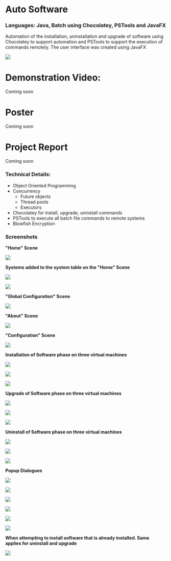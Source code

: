 # Auto Software 
### **Languages:** Java, Batch using Chocolatey, PSTools and JavaFX
Automation of the installation, uninstallation and upgrade of software using Chocolatey to support automation and PSTools to support the execution of commands remotely.
The user interface was created using JavaFX

![](images/icon.png)

# Demonstration Video:
Coming soon

# Poster
Coming soon

# Project Report
Coming soon

### **Technical Details:**
- Object Oriented Programming
- Concurrency
	- Future objects
	- Thread pools
	- Executors
- Chocolatey for install, upgrade, uninstall commands
- PSTools to execute all batch file commands to remote systems
- Blowfish Encryption

### **Screenshots**

**"Home" Scene**

![](images/HomeScene.png)

**Systems added to the system table on the "Home" Scene**

![](images/SystemStatus1.png)

![](images/SystemStatus2.png)

**"Global Configuration" Scene**

![](images/GlobalConfigurationScene.png)

**"About" Scene**

![](images/AboutScene.png)

**"Configuration" Scene**

![](images/ConfigureScene.png)

**Installation of Software phase on three virtual machines**

![](images/ConfigurationInstall.png)

![](images/ConfigurationInstall2.png)

![](images/ConfigurationInstallFinished.png)

**Upgrade of Software phase on three virtual machines**

![](images/ConfigurationUpgrade.png)

![](images/ConfigurationUpgrade2.png)

![](images/ConfigurationUpgradeFinished.png)


**Uninstall of Software phase on three virtual machines**

![](images/ConfigurationUninstall.png)

![](images/ConfigurationUninstall2.png)

![](images/ConfigurationUninstallFinished.png)

**Popup Dialogues**

![](images/InvalidIP.png)

![](images/IPAlreadyExists.png)

![](images/ConfigureSystemsNotReady.png)

![](images/NoSystemsLoaded.png)

![](images/CloseApplicationDuringPhase.png)

![](images/AllSystemsGoOffline.png)

**When attempting to install software that is already installed. Same applies for uninstall and upgrade**

![](images/ConfigurationAlreadyInstalled.png)

